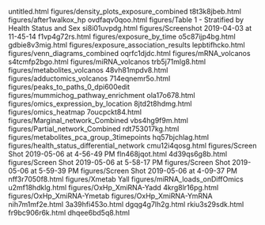 untitled.html
figures/density_plots_exposure_combined
t8t3k8jbeb.html
figures/after1walkox_hp
ovdfaqv0qoo.html
figures/Table 1 - Stratified by Health Status and Sex
si8i01uvpdg.html
figures/Screenshot 2019-04-03 at 11-45-14
f1vp4g72rs.html
figures/exposure_by_time
o5c87ijp4bg.html
gdbie8v3mig.html
figures/exposure_association_results
lepbtifhcko.html
figures/venn_diagrams_combined
oqrfc1djdc.html
figures/mRNA_volcanos
s4tcmfp2bgo.html
figures/miRNA_volcanos
trb5j71mlg8.html
figures/metabolites_volcanos
48vh81mpdv8.html
figures/adductomics_volcanos
714eqnemr5o.html
figures/peaks_to_paths_0_dpi600edit
figures/mummichog_pathway_enrichment
ola17o678.html
figures/omics_expression_by_location
8jtd2t8hdmg.html
figures/omics_heatmap
7oucpckt84.html
figures/Marginal_network_Combined
vbs4hg9f9m.html
figures/Partial_network_Combined
rdt753017kg.html
figures/metabolites_pca_group_3timepoints
hq57bjchlag.html
figures/health_status_differential_network
cmu12i4qosg.html
figures/Screen Shot 2019-05-06 at 4-56-49 PM
fln468jqot.html
4d39qs6g8b.html
figures/Screen Shot 2019-05-06 at 5-58-17 PM
figures/Screen Shot 2019-05-06 at 5-59-39 PM
figures/Screen Shot 2019-05-06 at 4-09-37 PM
nff3r7050f8.html
figures/Xmetab Yall
figures/miRNA_loads_onDiffOmics
u2mf18hdklg.html
figures/OxHp_XmiRNA-Yadd
4krg8lr16pg.html
figures/OxHp_XmiRNA-Ymetab
figures/OxHp_XmiRNA-YmRNA
nih7m1mf2e.html
3a39hfi453o.html
dgqg4g7lh2g.html
rkiu3s29sdk.html
fr9bc906r6k.html
dhqee6bd5q8.html